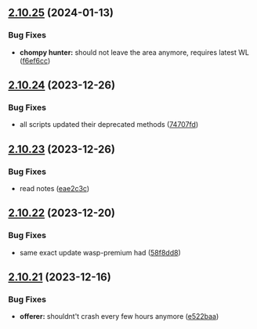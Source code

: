 ## [2.10.25](https://github.com/Torwent/wasp-free/compare/v2.10.24...v2.10.25) (2024-01-13)


### Bug Fixes

* **chompy hunter:** should not leave the area anymore, requires latest WL ([f6ef6cc](https://github.com/Torwent/wasp-free/commit/f6ef6cc6ae006ca9bd30d9971b3996b3d98499ee))



## [2.10.24](https://github.com/Torwent/wasp-free/compare/v2.10.23...v2.10.24) (2023-12-26)


### Bug Fixes

* all scripts updated their deprecated methods ([74707fd](https://github.com/Torwent/wasp-free/commit/74707fd468cfa435eb711087815cb806b177c9eb))



## [2.10.23](https://github.com/Torwent/wasp-free/compare/v2.10.22...v2.10.23) (2023-12-26)


### Bug Fixes

* read notes ([eae2c3c](https://github.com/Torwent/wasp-free/commit/eae2c3c6e5df24de2640459722f1cd38685bfbbc))



## [2.10.22](https://github.com/Torwent/wasp-free/compare/v2.10.21...v2.10.22) (2023-12-20)


### Bug Fixes

* same exact update wasp-premium had ([58f8dd8](https://github.com/Torwent/wasp-free/commit/58f8dd889833dc12cd5607afa30ecb47d4b34b22))



## [2.10.21](https://github.com/Torwent/wasp-free/compare/v2.10.20...v2.10.21) (2023-12-16)


### Bug Fixes

* **offerer:** shouldnt't crash every few hours anymore ([e522baa](https://github.com/Torwent/wasp-free/commit/e522baa828886cfb28dfa901bd795df946861bc5))



